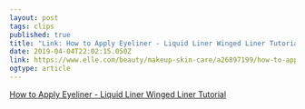 ```yaml
---
layout: post 
tags: clips 
published: true 
title: "Link: How to Apply Eyeliner - Liquid Liner Winged Liner Tutorial" 
date: 2019-04-04T22:02:15.050Z 
link: https://www.elle.com/beauty/makeup-skin-care/a26897199/how-to-apply-eyeliner/ 
ogtype: article 
---
```

[ How to Apply Eyeliner - Liquid Liner Winged Liner Tutorial ]( https://www.elle.com/beauty/makeup-skin-care/a26897199/how-to-apply-eyeliner/ ) 
